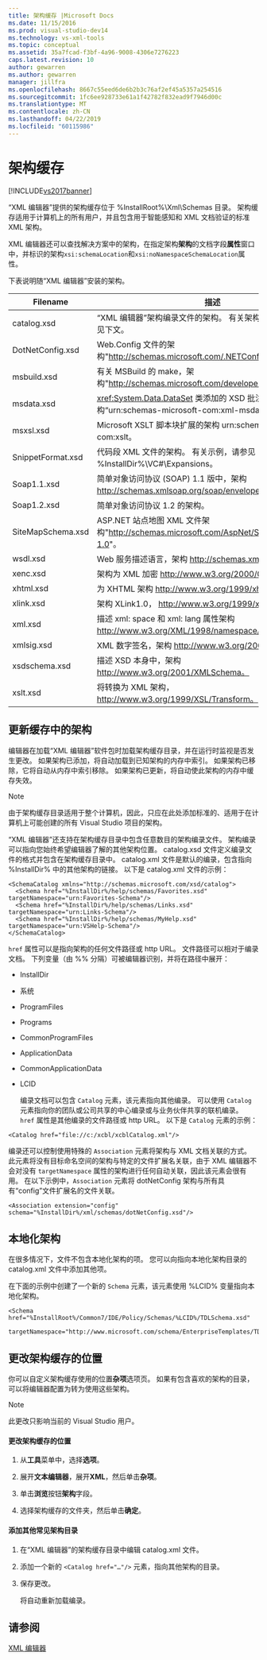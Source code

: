 ```yaml
---
title: 架构缓存 |Microsoft Docs
ms.date: 11/15/2016
ms.prod: visual-studio-dev14
ms.technology: vs-xml-tools
ms.topic: conceptual
ms.assetid: 35a7fcad-f3bf-4a96-9008-4306e7276223
caps.latest.revision: 10
author: gewarren
ms.author: gewarren
manager: jillfra
ms.openlocfilehash: 8667c55eed6de6b2b3c76af2ef45a5357a254516
ms.sourcegitcommit: 1fc6ee928733e61a1f42782f832ead9f7946d00c
ms.translationtype: MT
ms.contentlocale: zh-CN
ms.lasthandoff: 04/22/2019
ms.locfileid: "60115986"
---
```

# <a name="schema-cache"></a>架构缓存
[!INCLUDE[vs2017banner](../includes/vs2017banner.md)]

“XML 编辑器”提供的架构缓存位于 %InstallRoot%\Xml\Schemas 目录。 架构缓存适用于计算机上的所有用户，并且包含用于智能感知和 XML 文档验证的标准 XML 架构。  

 XML 编辑器还可以查找解决方案中的架构，在指定架构**架构**的文档字段**属性**窗口中，并标识的架构`xsi:schemaLocation`和`xsi:noNamespaceSchemaLocation`属性。  

 下表说明随“XML 编辑器”安装的架构。  

|     Filename      |                                                      描述                                                      |
|-------------------|-----------------------------------------------------------------------------------------------------------------------|
|    catalog.xsd    |             “XML 编辑器”架构编录文件的架构。 有关架构编录的信息，请参见下文。             |
| DotNetConfig.xsd  |                 Web.Config 文件的架构"<http://schemas.microsoft.com/.NETConfiguration/v2.0>"。                 |
|    msbuild.xsd    |              有关 MSBuild 的 make，架构"<http://schemas.microsoft.com/developer/msbuild/2003>"。              |
|    msdata.xsd     | <xref:System.Data.DataSet> 类添加的 XSD 批注的架构“urn:schemas-microsoft-com:xml-msdata”。 |
|     msxsl.xsd     |                  Microsoft XSLT 脚本块扩展的架构 urn:schemas-microsoft-com:xslt。                   |
| SnippetFormat.xsd |                 代码段 XML 文件的架构。 有关示例，请参见 %InstallDir%\VC#\Expansions。                 |
|    Soap1.1.xsd    |            简单对象访问协议 (SOAP) 1.1 版中，架构 http://schemas.xmlsoap.org/soap/envelope/。            |
|    Soap1.2.xsd    |                                     简单对象访问协议 1.2 的架构。                                     |
| SiteMapSchema.xsd |            ASP.NET 站点地图 XML 文件架构"<http://schemas.microsoft.com/AspNet/SiteMap-File-1.0>"。             |
|     wsdl.xsd      |                    Web 服务描述语言，架构 http://schemas.xmlsoap.org/wsdl/。                     |
|     xenc.xsd      |                            架构为 XML 加密 http://www.w3.org/2000/09/xmldsig#。                             |
|     xhtml.xsd     |                                    为 XHTML 架构 http://www.w3.org/1999/xhtml。                                     |
|     xlink.xsd     |                                  架构 XLink1.0， http://www.w3.org/1999/xlink。                                   |
|      xml.xsd      |              描述 xml: space 和 xml: lang 属性架构 http://www.w3.org/XML/1998/namespace。               |
|    xmlsig.xsd     |                        XML 数字签名，架构 http://www.w3.org/2000/09/xmldsig#。                         |
|   xsdschema.xsd   |                            描述 XSD 本身中，架构 http://www.w3.org/2001/XMLSchema。                            |
|     xslt.xsd      |                           将转换为 XML 架构， http://www.w3.org/1999/XSL/Transform。                            |

## <a name="updating-schemas-in-the-cache"></a>更新缓存中的架构  
 编辑器在加载“XML 编辑器”软件包时加载架构缓存目录，并在运行时监视是否发生更改。 如果架构已添加，将自动加载到已知架构的内存中索引。 如果架构已移除，它将自动从内存中索引移除。 如果架构已更新，将自动使此架构的内存中缓存失效。  

> [!NOTE]
>  由于架构缓存目录适用于整个计算机，因此，只应在此处添加标准的、适用于在计算机上可能创建的所有 Visual Studio 项目的架构。  

 “XML 编辑器”还支持在架构缓存目录中包含任意数目的架构编录文件。 架构编录可以指向您始终希望编辑器了解的其他架构位置。 catalog.xsd 文件定义编录文件的格式并包含在架构缓存目录中。 catalog.xml 文件是默认的编录，包含指向 %InstallDir% 中的其他架构的链接。 以下是 catalog.xml 文件的示例：  

```  
<SchemaCatalog xmlns="http://schemas.microsoft.com/xsd/catalog">  
  <Schema href="%InstallDir%/help/schemas/Favorites.xsd" targetNamespace="urn:Favorites-Schema"/>  
  <Schema href="%InstallDir%/help/schemas/Links.xsd" targetNamespace="urn:Links-Schema"/>  
  <Schema href="%InstallDir%/help/schemas/MyHelp.xsd" targetNamespace="urn:VSHelp-Schema"/>  
</SchemaCatalog>  
```  

 `href` 属性可以是指向架构的任何文件路径或 http URL。 文件路径可以相对于编录文档。 下列变量（由 %% 分隔）可被编辑器识别，并将在路径中展开：  

- InstallDir  

- 系统  

- ProgramFiles  

- Programs  

- CommonProgramFiles  

- ApplicationData  

- CommonApplicationData  

- LCID  

  编录文档可以包含 `Catalog` 元素，该元素指向其他编录。 可以使用 `Catalog` 元素指向你的团队或公司共享的中心编录或与业务伙伴共享的联机编录。 `href` 属性是其他编录的文件路径或 http URL。 以下是 `Catalog` 元素的示例：  

```  
<Catalog href="file://c:/xcbl/xcblCatalog.xml"/>  
```  

 编录还可以控制使用特殊的 `Association` 元素将架构与 XML 文档关联的方式。 此元素将没有目标命名空间的架构与特定的文件扩展名关联，由于 XML 编辑器不会对没有 `targetNamespace` 属性的架构进行任何自动关联，因此该元素会很有用。 在以下示例中，`Association` 元素将 dotNetConfig 架构与所有具有“config”文件扩展名的文件关联。  

```  
<Association extension="config" schema="%InstallDir%/xml/schemas/dotNetConfig.xsd"/>  
```  

## <a name="localized-schemas"></a>本地化架构  
 在很多情况下，文件不包含本地化架构的项。 您可以向指向本地化架构目录的 catalog.xml 文件中添加其他项。  

 在下面的示例中创建了一个新的 `Schema` 元素，该元素使用 %LCID% 变量指向本地化架构。  

```  
<Schema href="%InstallRoot%/Common7/IDE/Policy/Schemas/%LCID%/TDLSchema.xsd"  
  targetNamespace="http://www.microsoft.com/schema/EnterpriseTemplates/TDLSchema"/>  
```  

## <a name="changing-the-location-of-the-schema-cache"></a>更改架构缓存的位置  
 你可以自定义架构缓存使用的位置**杂项**选项页。 如果有包含喜欢的架构的目录，可以将编辑器配置为转为使用这些架构。  

> [!NOTE]
>  此更改只影响当前的 Visual Studio 用户。  

#### <a name="to-change-the-schema-cache-location"></a>更改架构缓存的位置  

1. 从**工具**菜单中，选择**选项**。  

2. 展开**文本编辑器**，展开**XML**，然后单击**杂项**。  

3. 单击**浏览**按钮**架构**字段。  

4. 选择架构缓存的文件夹，然后单击**确定**。  

#### <a name="to-add-another-directory-of-common-schemas"></a>添加其他常见架构目录  

1. 在“XML 编辑器”的架构缓存目录中编辑 catalog.xml 文件。  

2. 添加一个新的 `<Catalog href="…"/>` 元素，指向其他架构的目录。  

3. 保存更改。  

     将自动重新加载编录。  

## <a name="see-also"></a>请参阅  
 [XML 编辑器](../xml-tools/xml-editor.md)
